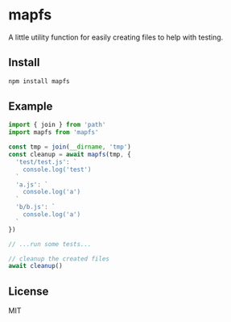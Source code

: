 # mapfs

A little utility function for easily creating files to help with testing.

## Install

```bash
npm install mapfs
```

## Example

```ts
import { join } from 'path'
import mapfs from 'mapfs'

const tmp = join(__dirname, 'tmp')
const cleanup = await mapfs(tmp, {
  'test/test.js': `
    console.log('test')
  `
  'a.js': `
    console.log('a')
  `
  'b/b.js': `
    console.log('a')
  `
})

// ...run some tests...

// cleanup the created files
await cleanup()
```

## License

MIT
